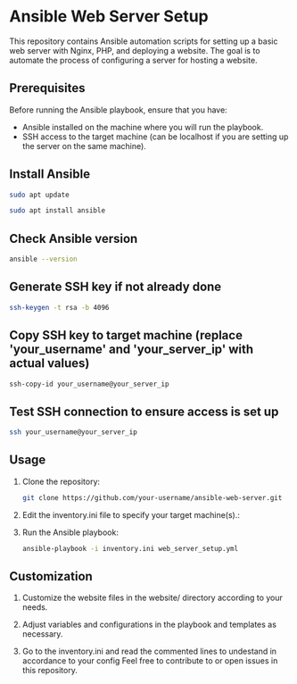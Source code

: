 # Ansible Web Server Setup

This repository contains Ansible automation scripts for setting up a basic web server with Nginx, PHP, and deploying a website. The goal is to automate the process of configuring a server for hosting a website.

## Prerequisites

Before running the Ansible playbook, ensure that you have:
- Ansible installed on the machine where you will run the playbook.
- SSH access to the target machine (can be localhost if you are setting up the server on the same machine).

## Install Ansible
```bash
sudo apt update
```
```bash
sudo apt install ansible
```

## Check Ansible version
```bash
ansible --version
```

## Generate SSH key if not already done
```bash
ssh-keygen -t rsa -b 4096
```

## Copy SSH key to target machine (replace 'your_username' and 'your_server_ip' with actual values)
```bash
ssh-copy-id your_username@your_server_ip
```

## Test SSH connection to ensure access is set up
```bash
ssh your_username@your_server_ip
```

## Usage

1. Clone the repository:

   ```bash
   git clone https://github.com/your-username/ansible-web-server.git
    ```
2. Edit the inventory.ini file to specify your target machine(s).:
   
3. Run the Ansible playbook:
   ```bash
   ansible-playbook -i inventory.ini web_server_setup.yml
    ```
## Customization

   1. Customize the website files in the website/ directory according to your needs.
      
   3. Adjust variables and configurations in the playbook and templates as necessary.
      
   5. Go to the inventory.ini and read the commented lines to undestand in accordance to your config
   Feel free to contribute to or open issues in this repository.
